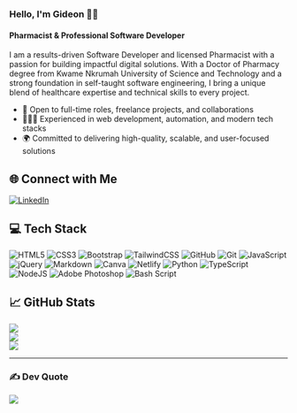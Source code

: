 ### Hello, I'm Gideon 👋🏽

#### Pharmacist & Professional Software Developer

I am a results-driven Software Developer and licensed Pharmacist with a passion for building impactful digital solutions. With a Doctor of Pharmacy degree from Kwame Nkrumah University of Science and Technology and a strong foundation in self-taught software engineering, I bring a unique blend of healthcare expertise and technical skills to every project.

- 💼 Open to full-time roles, freelance projects, and collaborations
- 🧑🏽‍💻 Experienced in web development, automation, and modern tech stacks
- 🌍 Committed to delivering high-quality, scalable, and user-focused solutions

## 🌐 Connect with Me
[![LinkedIn](https://img.shields.io/badge/LinkedIn-%230077B5.svg?logo=linkedin&logoColor=white)](https://www.linkedin.com/in/gideon-mensah-pharmd)

## 💻 Tech Stack
![HTML5](https://img.shields.io/badge/html5-%23E34F26.svg?style=for-the-badge&logo=html5&logoColor=white) ![CSS3](https://img.shields.io/badge/css3-%231572B6.svg?style=for-the-badge&logo=css3&logoColor=white) ![Bootstrap](https://img.shields.io/badge/bootstrap-%238511FA.svg?style=for-the-badge&logo=bootstrap&logoColor=white) ![TailwindCSS](https://img.shields.io/badge/tailwindcss-%2338B2AC.svg?style=for-the-badge&logo=tailwind-css&logoColor=white) ![GitHub](https://img.shields.io/badge/github-%23121011.svg?style=for-the-badge&logo=github&logoColor=white) ![Git](https://img.shields.io/badge/git-%23F05033.svg?style=for-the-badge&logo=git&logoColor=white) ![JavaScript](https://img.shields.io/badge/javascript-%23323330.svg?style=for-the-badge&logo=javascript&logoColor=%23F7DF1E) ![jQuery](https://img.shields.io/badge/jquery-%230769AD.svg?style=for-the-badge&logo=jquery&logoColor=white) ![Markdown](https://img.shields.io/badge/markdown-%23000000.svg?style=for-the-badge&logo=markdown&logoColor=white) ![Canva](https://img.shields.io/badge/Canva-%2300C4CC.svg?style=for-the-badge&logo=Canva&logoColor=white) ![Netlify](https://img.shields.io/badge/netlify-%23000000.svg?style=for-the-badge&logo=netlify&logoColor=#00C7B7) ![Python](https://img.shields.io/badge/python-3670A0?style=for-the-badge&logo=python&logoColor=ffdd54) ![TypeScript](https://img.shields.io/badge/typescript-%23007ACC.svg?style=for-the-badge&logo=typescript&logoColor=white) ![NodeJS](https://img.shields.io/badge/node.js-6DA55F?style=for-the-badge&logo=node.js&logoColor=white) ![Adobe Photoshop](https://img.shields.io/badge/adobe%20photoshop-%2331A8FF.svg?style=for-the-badge&logo=adobe%20photoshop&logoColor=white) ![Bash Script](https://img.shields.io/badge/bash_script-%23121011.svg?style=for-the-badge&logo=gnu-bash&logoColor=white)

## 📈 GitHub Stats
![](https://github-readme-stats.vercel.app/api?username=ogidy&theme=dark&hide_border=false&include_all_commits=false&count_private=true)<br/>
![](https://nirzak-streak-stats.vercel.app/?user=ogidy&theme=dark&hide_border=false)<br/>
![](https://github-readme-stats.vercel.app/api/top-langs/?username=ogidy&theme=dark&hide_border=false&include_all_commits=false&count_private=true&layout=compact)

---

### ✍️ Dev Quote
![](https://quotes-github-readme.vercel.app/api?type=horizontal&theme=radical)

<!-- For more, visit my LinkedIn or contact me directly. -->
